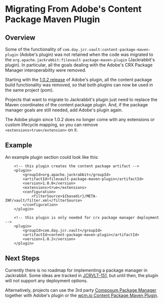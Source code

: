 <!--
   Licensed to the Apache Software Foundation (ASF) under one or more
   contributor license agreements.  See the NOTICE file distributed with
   this work for additional information regarding copyright ownership.
   The ASF licenses this file to You under the Apache License, Version 2.0
   (the "License"); you may not use this file except in compliance with
   the License.  You may obtain a copy of the License at

       http://www.apache.org/licenses/LICENSE-2.0

   Unless required by applicable law or agreed to in writing, software
   distributed under the License is distributed on an "AS IS" BASIS,
   WITHOUT WARRANTIES OR CONDITIONS OF ANY KIND, either express or implied.
   See the License for the specific language governing permissions and
   limitations under the License.
-->

Migrating From Adobe's Content Package Maven Plugin
===================================================

Overview
--------
Some of the functionality of `com.day.jcr.vault:content-package-maven-plugin` (Adobe's plugin) was not retained
when the code was migrated to the  `org.apache.jackrabbit:filevault-package-maven-plugin` (Jackrabbit's plugin).
In particular, all the goals dealing with the Adobe's CRX Package Manager interoperability were removed.

Starting with the [1.0.2 release][0] of Adobe's plugin, all the content package build functionality
was removed, so that both plugins can now be used in the same project (pom).

Projects that want to migrate to Jackrabbit's plugin just need to replace the Maven coordinates of the
content package plugin. And, if the package manager goals are still needed, add Adobe's plugin again.

The Adobe plugin since 1.0.2 does no longer come with any extensions or custom lifecycle mapping, so you can remove `<extensions>true</extension>` on it.

Example
-------
An example plugin section could look like this:

```
    <!-- this plugin creates the content package artifact --> 
    <plugin>
        <groupId>org.apache.jackrabbit</groupId>
        <artifactId>filevault-package-maven-plugin</artifactId>
        <version>1.0.0</version>
        <extensions>true</extensions>
        <configuration>
            <filterSource>${basedir}/META-INF/vault/filter.xml</filterSource>
        </configuration>
    </plugin>

    <!-- this plugin is only needed for crx package manager deployment -->
    <plugin>
        <groupId>com.day.jcr.vault</groupId>
        <artifactId>content-package-maven-plugin</artifactId>
        <version>1.0.2</version>
    </plugin>
```

Next Steps
----------

Currently there is no roadmap for implementing a package manager in Jackrabbit. Some ideas are tracked in [JCRVLT-151][1], 
but until then, the plugin will not support any deployment options.

Alternatively, projects can use the 3rd party [Composum Package Manager][2] together with Adobe's plugin or the [wcm.io Content Package Maven Plugin][3].


[0]: https://repo1.maven.org/maven2/com/day/jcr/vault/content-package-maven-plugin/
[1]: https://issues.apache.org/jira/browse/JCRVLT-151
[2]: https://www.composum.com/home/nodes/pckgmgr.html
[3]: https://wcm.io/tooling/maven/plugins/wcmio-content-package-maven-plugin/
